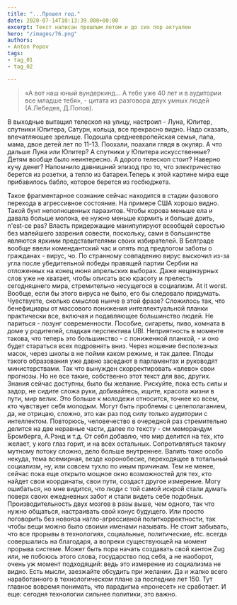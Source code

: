 ```yaml
---
title: "...Прошел год."
date: 2020-07-14T10:13:39.000+00:00
excerpt: Текст написан прошлым летом и до сих пор актуален
hero: "/images/76.png"
authors:
- Anton Popov
tags:
- tag_01
- tag_02

---
```

> «А вот наш юный вундеркинд…
> А тебе уже 40 лет и в аудитории все младше тебя», - цитата из разговора двух умных людей (А.Лебедев, Д.Попов).

В выходные вытащил телескоп на улицу, настроил - Луна, Юпитер, спутники Юпитера, Сатурн, кольца, все прекрасно видно. Надо сказать, впечатляющее зрелище. Подошла среднеевропейская семья, папа, мама, двое детей лет по 11-13. Поохали, поахали глядя в окуляр.
А что дальше Луна или Юпитер? А спутники у Юпитера искусственные? Детям вообще было неинтересно. А дорого телескоп стоит? Наверно кучу денег?
Напомнило давнишний эпизод про то, что электричество берется из розетки, а тепло из батареи.Теперь к этой картине мира еще прибавилось бабло, которое берется из госбюджета.

Такое фрагментарное сознание сейчас находится в стадии фазового перехода в агрессивное состояние. На примере США хорошо видно. Такой бунт неполноценных паразитов. Чтобы корова меньше ела и давала больше молока, ее нужно меньше кормить и больше доить, n'est-ce pas? Власть придержащие манипулируют всеобщей серостью без малейшего зазрения совести, поскольку, сами в большинстве являются яркими представителями своих избирателей. В Белграде вообще ввели комендантский час и опять под предлогом заботы о гражданах - вирус, чо. По странному совпадению вирус выскочил из-за угла после убедительной победы правящей партии Сербии на отложенных на конец июня апрельских выборах. Даже нецензурных слов уже не хватает, чтобы описать всю красоту и прелесть сегодняшнего мира, стремительно несущегося в социализм. At it worst. Вообще, если бы этого вируса не было, его бы следовало придумать. Чувствуете, сколько смыслов нынче в этой фразе? Сложилось так, что бенефициары от массового понижения интеллектуальной планки практически все, включая и подавляющее большинство людей. Не париться - лозунг современности. Пособие, сигареты, пиво, комната в доме у родителей, сладкая перспектива UBI. Неприятность в моменте такова, что теперь это большинство - с пониженной планкой, - и оно будет стараться всех подровнять вниз. Через ношение бесполезных масок, через школы в не пойми каком режиме, и так далее. Плоды такого образования уже давно заседают в парламентах и руководят министерствами. Так что вынужден скорректировать «влево» свои прогнозы. Но не все такие, собственно этот текст для вас, других. Знания сейчас доступны, было бы желание. Рискуйте, пока есть силы и задор, не сидите сложа руки, добивайтесь, ищите, красота жизни в пути, мир велик. Это больше к молодежи относится, точнее ко всем, кто чувствует себя молодым. Могут быть проблемы с целеполаганием, да, не отрицаю, сложно, это как раз под силу только аудитории с интеллектом. Повторюсь, человечество в очередной раз стремительно делится на две неравные части, далее по тексту - см меморандум Бромберга, А.Рэнд и т.д. От себя добавлю, что мир делится на тех, кто желает, у кого глаз горит, и на всех остальных. Сопротивляться такому мутному потоку сложно, дело больше внутреннее. Валить тоже особо некуда, тема всемирная, везде коронобесие, переходящее в тотальный социализм, ну, или совсем тухло по иным причинам. Тем не менее, сейчас пока еще открыто мощное окно возможностей для тех, кто найдет свои координаты, свои пути, создаст другое измерение. Могу ошибаться, но мне видится, что люди с той самой искрой стали думать поверх своих ежедневных забот и стали видеть себе подобных. Производительность двух мозгов в разы выше, чем одного, так что нужно общаться, настраивать свой конус будущего. Или просто поговорить без новояза нагло-агрессивной политкорректности, так чтобы вещи можно было своими именами называть. Не стоит забывать, что все прорывы в технологиях, социальные, политические, etc. всегда совершались на благодаря, а вопреки существующей на момент прорыва системе. Может быть пора начать создавать свой кантон Zug или, не побоюсь этого слова, государство под себя, а не наоборот, очень уж момент подходящий: ведь это измерение из социализма не видно. Есть мысли, заезжайте обсудить при желании. Да и жалко всего наработанного в технологическом плане за последние лет 150. Тут главное вовремя понимать, что парадигма «пронесет» не сработает. И еще: сегодня технологии сильнее политики, это важно.
